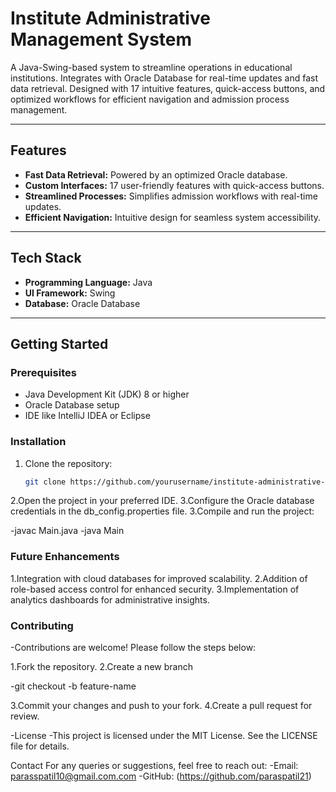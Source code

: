 # **Institute Administrative Management System**

A Java-Swing-based system to streamline operations in educational institutions. Integrates with Oracle Database for real-time updates and fast data retrieval. Designed with 17 intuitive features, quick-access buttons, and optimized workflows for efficient navigation and admission process management.

---

## **Features**

- **Fast Data Retrieval:** Powered by an optimized Oracle database.  
- **Custom Interfaces:** 17 user-friendly features with quick-access buttons.  
- **Streamlined Processes:** Simplifies admission workflows with real-time updates.  
- **Efficient Navigation:** Intuitive design for seamless system accessibility.  

---

## **Tech Stack**

- **Programming Language:** Java  
- **UI Framework:** Swing  
- **Database:** Oracle Database  

---

## **Getting Started**

### **Prerequisites**
- Java Development Kit (JDK) 8 or higher  
- Oracle Database setup  
- IDE like IntelliJ IDEA or Eclipse  

### **Installation**
1. Clone the repository:  
   ```bash
   git clone https://github.com/yourusername/institute-administrative-management-system.git


2.Open the project in your preferred IDE.
3.Configure the Oracle database credentials in the db_config.properties file.
3.Compile and run the project:

-javac Main.java
-java Main


### **Future Enhancements**
1.Integration with cloud databases for improved scalability.
2.Addition of role-based access control for enhanced security.
3.Implementation of analytics dashboards for administrative insights.


### **Contributing**
-Contributions are welcome! Please follow the steps below:

1.Fork the repository.
2.Create a new branch

-git checkout -b feature-name

3.Commit your changes and push to your fork.
4.Create a pull request for review.

-License
-This project is licensed under the MIT License. See the LICENSE file for details.

Contact
For any queries or suggestions, feel free to reach out:
-Email: parasspatil10@gmail.com.com
-GitHub: (https://github.com/paraspatil21)





